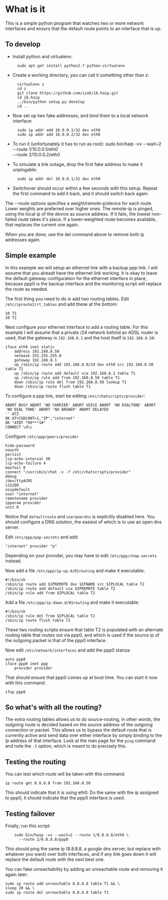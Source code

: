 What is it
==========

This is a simple python program that watches two or more network interfaces
and ensurs that the default route points to an interface that is up.

To develop
----------

* Install python and virtualenv:

        sudo apt-get install python2.7 python-virtualenv

* Create a working directory, you can call it something other than z:

        virtualenv z
        cd z
        git clone https://github.com/izak/ib.haip.git
        cd ib.haip
        ../bin/python setup.py develop
        cd ..

* Now set up two fake addresses,  and bind them to a local network interface:

        sudo ip addr add 10.0.0.1/32 dev eth0
        sudo ip addr add 10.0.0.2/32 dev eth0


* To run it (unfortunately it has to run as root):
        sudo bin/haip -vv --wait=2 --route 1/10.0.0.1/eth0 \
          --route 2/10.0.0.2/eth0

* To simulate a link outage, drop the first fake address to make it unpingable:

        sudo ip addr del 10.0.0.1/32 dev eth0

* Switchover should occur within a few seconds with this setup. Repeat the first
  command to add it back, and it should switch back again.

The --route options specifies a weight/remote-p/device for each route. Lower
weights are preferred over higher ones. The remote-ip is pinged, using the
local ip of the device as source address. If it fails, the lowest non-failed
route takes it's place. If a lower-weighted route becomes available, that
replaces the current one again.

When you are done, use the del command above to remove both ip addresses again.

Simple example
-------------

In this example we will setup an ethernet link with a backup ppp link. I will
assume that you alreadt have the ethernet link working. It is okay to
leave the default gateway configuration for the ethernet interface in place,
because ppp0 is the backup interface and the monitoring script will
replace the route as needed.

The first thing you need to do is add two routing tables. Edit
`/etc/iproute2/rt_tables` and add these at the bottom:

    10 T1
    20 T2

Next configure your ethernet interface to add a routing table. For this example
I will assume that a private /24 network behind an ADSL router is used, that
the gateway is `192.168.8.1` and the host itself is `192.168.8.50`:

    iface eth0 inet static
        address 192.168.8.50
        netmask 255.255.255.0
        gateway 192.168.8.1
        up /sbin/ip route add 192.168.8.0/24 dev eth0 src 192.168.8.50 table T1
        up /sbin/ip route add default via 192.168.8.1 table T1
        up /sbin/ip rule add from 192.168.8.50 table T1
        down /sbin/ip rule del from 192.168.8.50 lookup T1
        down /sbin/ip route flush table T1

To configure a ppp link, start be editing `/etc/chatscripts/provider`:

    ABORT BUSY ABORT 'NO CARRIER' ABORT VOICE ABORT 'NO DIALTONE' ABORT 'NO DIAL TONE' ABORT 'NO ANSWER' ABORT DELAYED
    '' ATZ
    OK AT+CGDCONT=1,"IP","internet"
    OK "ATDT *99***1#"
    CONNECT \d\c

Configure `/etc/ppp/peers/provider`

    hide-password
    noauth
    persist
    lcp-echo-interval 30
    lcp-echo-failure 4
    maxfail 0
    connect "/usr/sbin/chat -v -f /etc/chatscripts/provider"
    debug
    /dev/ttyACM1
    115200
    noipdefault
    user "internet"
    remotename provider
    ipparam provider
    unit 0

Notice that `defaultroute` and `userpeerdns` is explicitly disabled here. You
should configure a DNS solution, the easiest of which is to use an open dns
server.

Edit `/etc/ppp/pap-secrets` and add:

    "internet" provider "p"

Depending on your provider, you may have to edit `/etc/ppp/chap-secrets`
instead.

Now add a file `/etc/ppp/ip-up.d/01routing` and make it executable:

    #!/bin/sh
    /sbin/ip route add $IPREMOTE dev $IFNAME src $IPLOCAL table T2
    /sbin/ip route add default via $IPREMOTE table T2
    /sbin/ip rule add from $IPLOCAL table T2

Add a file `/etc/ppp/ip-down.d/01routing` and make it executable:

    #!/bin/sh
    /sbin/ip rule del from $IPLOCAL table T2
    /sbin/ip route flush table T2

These two routing scripts ensure that table T2 is populated with an alternate
routing table that routes out via ppp0, and which is used if the source ip of
the outgoing packet is that of the ppp0 interface.

Now edit `/etc/network/interfaces` and add the ppp0 stanza:

    auto ppp0
    iface ppp0 inet ppp
        provider provider

That should ensure that ppp0 comes up at boot time. You can start it now with
this command:

    ifup ppp0

So what's with all the routing?
-------------------------------

The extra routing tables allows us to do source-routing, in other words, the
outgoing route is decided based on the source address of the outgoing
connection or packet. This allows us to bypass the default route that is
currently active and send data over either interface by simply binding to
the ip address of that interface. Look at the man page for the `ping` command
and note the `-I` option, which is meant to do precisely this.

Testing the routing
-------------------

You can test which route will be taken with this command:

    ip route get 8.8.8.8 from 192.168.8.50

This should indicate that it is using eth0. Do the same with the ip assigned to
ppp0, it should indicate that the ppp0 interface is used.

Testing failover
----------------

Finally, run this script:

        sudo bin/haip -vv --wait=2 --route 1/8.8.8.8/eth0 \
          --route 2/8.8.8.8/ppp0

This should ping the same ip (8.8.8.8, a google dns server, but replace with
whatever you want) over both interfaces, and if any link goes down it will
replace the default route with the next best one.

You can fake unreachability by adding an unreachable route and removing it
again later.

    sudo ip route add unreachable 8.8.8.8 table T1 && \
    sleep 20 && \
    sudo ip route del unreachable 8.8.8.8 table T1
